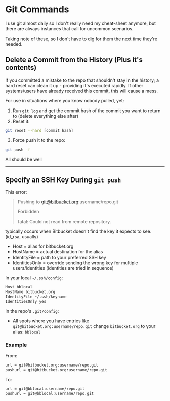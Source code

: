 # Git Commands
I use git almost daily so I don't really need my cheat-sheet anymore, but there are always instances that call for uncommon scenarios.

Taking note of these, so I don't have to dig for them the next time they're needed.

## Delete a Commit from the History (Plus it's contents)
If you committed a mistake to the repo that shouldn't stay in the history; a hard reset can clean it up - providing it's executed rapidly.  If other systems/users have already received this commit, this will cause a mess.

For use in situations where you know nobody pulled, yet:
1. Run `git log` and get the commit hash of the commit you want to return to (delete everything else after)
2. Reset it:
```bash
git reset --hard [commit hash]
```

3. Force push it to the repo:
```bash
git push -f
```

All should be well

***

## Specify an SSH Key During `git push`
This error:
> Pushing to git@bitbucket.org:username/repo.git
>
> Forbidden
>
> fatal: Could not read from remote repository.

typically occurs when Bitbucket doesn't find the key it expects to see. (id_rsa, usually)

- Host = alias for bitbucket.org
- HostName = actual destination for the alias
- IdentityFile = path to your preferred SSH key
- IdentitiesOnly = override sending the wrong key for multiple users/identities (identities are tried in sequence)

In your local `~/.ssh/config`:
```bash
Host bblocal
HostName bitbucket.org
IdentityFile ~/.ssh/keyname
IdentitiesOnly yes
```

In the repo's `.git/config`:
- All spots where you have entries like `git@bitbucket.org:username/repo.git` change `bitbucket.org` to your alias: `bblocal`

### Example
From:
```bash
url = git@bitbucket.org:username/repo.git
pushurl = git@bitbucket.org:username/repo.git
```

To:
```bash
url = git@bblocal:username/repo.git
pushurl = git@bblocal:username/repo.git
```
